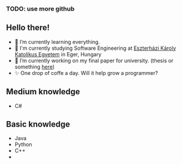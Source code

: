 ### TODO: use more github
## Hello there!
- 🌱 I’m currently learning everything.
- 📖 I'm currently studying Software Engineering at [Eszterházi Károly Katolikus Egyetem](https://uni-eszterhazy.hu/) in Eger, Hungary
- 🔭 I’m currently working on my final paper for university. (thesis or something [here](https://github.com/Moss4t/Szakdolgozat))
- ✨ One drop of coffe a day. Will it help grow a programmer?

## Medium knowledge
- C#

## Basic knowledge
- Java
- Python
- C++
- 
<!--
**Moss4t/Moss4t** is a ✨ _special_ ✨ repository because its `README.md` (this file) appears on your GitHub profile.

Here are some ideas to get you started:

- 🔭 I’m currently working on ...
- 🌱 I’m currently learning ...
- 👯 I’m looking to collaborate on ...
- 🤔 I’m looking for help with ...
- 💬 Ask me about ...
- 📫 How to reach me: ...
- 😄 Pronouns: ...
- ⚡ Fun fact: ...
-->
